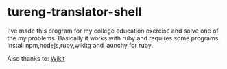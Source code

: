# tureng-translator-shell
I've made this program for my college education exercise and solve one of the my problems. Basically it works with ruby and requires some programs. 
Install npm,nodejs,ruby,wikitg and launchy for ruby.


Also thanks to:
[Wikit](https://github.com/KorySchneider/wikit)

